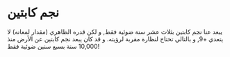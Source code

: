 # نجم كابتين

يبعد عنا نجم كابتين بثلاث عشر سنة ضوئية فقط, و لكن قدره الظاهري (مقدار لمعانه)
لا يتعدي +9, و بالتالي تحتاج لنظارة مقربة لرؤيته. و قد كان يبعد نجم كابتين عن
الأرض منذ 10,000 سنة بسبع سنين ضوئية فقط!
